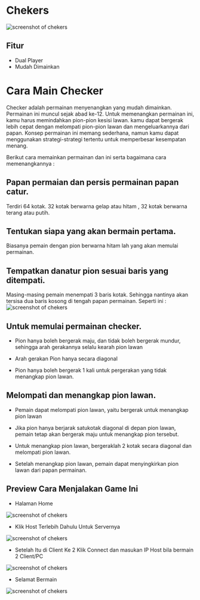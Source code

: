 # Chekers
![screenshot of chekers](https://raw.githubusercontent.com/shifter27/checkers-psj/master/gambar/tampilan.png)  


## Fitur
* Dual Player
* Mudah Dimainkan

# Cara Main Checker

Checker adalah permainan menyenangkan yang mudah dimainkan. Permainan ini muncul sejak abad ke-12. Untuk memenangkan permainan ini, kamu harus memindahkan pion-pion kesisi lawan. kamu dapat bergerak lebih cepat dengan melompati pion-pion lawan dan mengeluarkannya dari papan. Konsep permainan ini memang sederhana, namun kamu dapat menggunakan strategi-strategi tertentu untuk memperbesar kesempatan menang. 

Berikut cara memainkan permainan dan ini serta bagaimana cara memenangkannya : 

## Papan permaian dan persis permainan papan catur. 
Terdiri 64 kotak. 32 kotak berwarna gelap atau hitam , 32 kotak berwarna terang atau putih. 

## Tentukan siapa yang akan bermain pertama. 
Biasanya pemain dengan pion berwarna hitam lah yang akan memulai permainan. 

## Tempatkan danatur pion sesuai baris yang ditempati. 
Masing-masing pemain menempati 3 baris kotak. Sehingga nantinya akan tersisa dua baris kosong di tengah papan permainan. 
Seperti ini : 
![screenshot of chekers](https://raw.githubusercontent.com/shifter27/checkers-psj/master/gambar/tampilan.png)  

## Untuk memulai permainan checker. 

* Pion hanya boleh bergerak maju, dan tidak boleh bergerak mundur, sehingga arah gerakannya selalu kearah pion lawan 

* Arah gerakan Pion hanya secara diagonal 

* Pion hanya boleh bergerak 1 kali untuk pergerakan yang tidak menangkap pion lawan. 

##  Melompati dan menangkap pion lawan. 

* Pemain dapat melompati pion lawan, yaitu bergerak untuk menangkap pion lawan 

* Jika pion hanya berjarak satukotak diagonal di depan pion lawan, pemain tetap akan bergerak maju untuk menangkap pion tersebut. 

* Untuk menangkap pion lawan, bergeraklah 2 kotak secara diagonal dan melompati pion lawan. 

* Setelah menangkap pion lawan, pemain dapat menyingkirkan pion lawan dari papan permainan. 

## Preview Cara Menjalakan Game Ini
* Halaman Home

![screenshot of chekers](https://raw.githubusercontent.com/shifter27/checkers-psj/master/gambar/home.png)

* Klik Host Terlebih Dahulu Untuk Servernya

![screenshot of chekers](https://raw.githubusercontent.com/shifter27/checkers-psj/master/gambar/host.png)

* Setelah Itu di Client Ke 2 Klik Connect dan masukan IP Host bila bermain 2 Client/PC

![screenshot of chekers](https://raw.githubusercontent.com/shifter27/checkers-psj/master/gambar/connect.png)

* Selamat Bermain

![screenshot of chekers](https://raw.githubusercontent.com/shifter27/checkers-psj/master/gambar/tampilan.png)  

